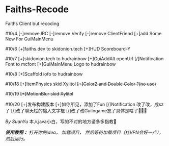 # Faiths-Recode
Faiths Client but recoding

#10/4
[-]remove IRC
[-]remove Verify
[-]remove ClientFriend
[+]add Some New For GuiMainMenu

#10/6
[+]faiths.dev to skidonion.tech
[+]HUD Scoreboard-Y

#10/7
[+]skidonion.tech to hudrainbow
[+]GuiAddAlt openUrl
[/]Notification Font to mcfont
[+]GuiMainMenu Logo to hudrainbow

#10/8
[+]Scaffold iofo to hudrainbow


#10/18
[+]ItemPhysics skid Xylitol
~~[+]Color2 and Double Color ?(no use)~~

#10/19
~~[+]MotionBlur skid Xylitol~~

#10/20
[+]发布构建版本
[+]如你所见，添加了Fun
[/]Notification 改了改，成sz了
[/]改了聊天栏的输入文字框
[/]改了改GuiIngame忘了具体是啥了🐔🐔🐔




_By SuanYu_    本人java小白，写的不对的地方请多多指教🙏

_**使用教程：**
打开你的idea，
加载项目，
然后等待加载项目（挂VPN会好一点），
然后运行。_

